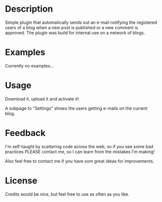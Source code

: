 # Description

Simple plugin that automatically sends out an e-mail notifying the registered users of a blog when a new post is published or a new comment is approved.
The plugin was build for internal use on a network of blogs.

# Examples

Currently no examples...

# Usage

Download it, upload it and activate it!

A subpage to "Settings" shows the users getting e-mails on the current blog.

# Feedback

I'm self-taught by scattering code across the web, so if you see some bad practices PLEASE contact me, so I can learn from the mistakes I'm making!

Also feel free to contact me if you have som great ideas for improvements.

# License

Credits would be nice, but feel free to use as often as you like.